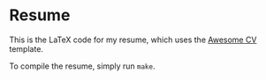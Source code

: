 # Resume

This is the LaTeX code for my resume, which uses the [Awesome CV](https://github.com/posquit0/Awesome-CV) template.

To compile the resume, simply run `make`.